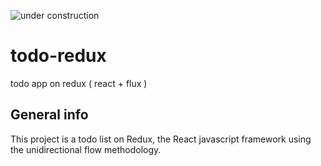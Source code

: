 ![under construction](https://img.freepik.com/vector-gratis/signo-industrial-construccion-fondo-rayado-linea-negra-amarilla_97458-151.jpg?size=626&ext=jpg)

# todo-redux
todo app on redux ( react + flux )

<!-- ## Table of contents
* [General info](#general-info)
* [Technologies](#technologies)
* [Setup](#setup)
* [Illustrations](#Illustrations)
* [Scope of functionalities ](#Scope-of-functionalities )
* [Examples of use](#Examples-of-use)
* [Project status](#Project-status)
* [Sources](#Sources)
* [Other information](#Other-information) -->

## General info
This project is a todo list on Redux, the React javascript framework using the unidirectional flow methodology.
	
<!-- ## Technologies
Project is created with:
* React: 
* Redux: 
* Sass:
* 
	
## Setup
To run this project, install it locally using npm:

```
$ cd ../todo
$ npm install
$ npm start
``` -->
<!-- 
## Scope of functionalities 
### Features
* Get pictures & info of almost 1000 pokemons. 

#### To Do:
* Easily UI navigation.
* Comfortable UX.

## Examples of use
### Code Examples
To generate lorem ipsum use special shortcode: `put-your-code-here`

## Project status 
It's worth to add a project status - especially if the project is still being developed. If it's our library, let's mention planned changes, direction of development or to emphasize we're done with its development.

## Sources
This app is inspired by Rando Kim book „Time of Your Life”
and Android app tutorial by [@eericon](https://www.eericon.github.io/post/timer-android)\n
Maybe we use an old tutorial - for example, we write an application with Rails 3 tutorial. From scratch, in accordance with Rails 5 version, using new framework mechanisms. Certainly, it's worth mentioning here. 

## Other information
Information on the author, contact, www and social media links, a type of license under which the code is made available or the information on how to contribute to a project - these are only the examples of what can be added to your project. -->
